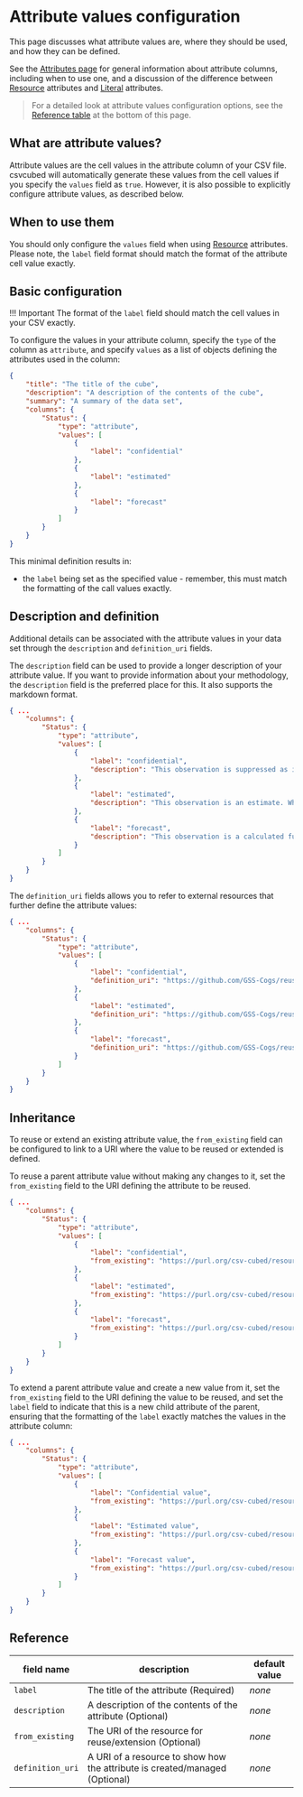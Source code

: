 # Attribute values configuration

This page discusses what attribute values are, where they should be used, and how they can be defined.

See the [Attributes page](./attributes.md) for general information about attribute columns, including when to use one,
and a discussion of the difference between [Resource](./attribute-resources.md) attributes and
[Literal](./attribute-literals.md) attributes.

> For a detailed look at attribute values configuration options, see the [Reference table](#reference) at the
bottom of this page.

## What are attribute values?

Attribute values are the cell values in the attribute column of your CSV file. csvcubed will automatically generate
these values from the cell values if you specify the `values` field as `true`. However, it is also possible to
explicitly configure attribute values, as described below.

## When to use them

You should only configure the `values` field when using [Resource](./attribute-resources.md) attributes. Please note,
the `label` field format should match the format of the attribute cell value exactly.

## Basic configuration
!!! Important
    The format of the `label` field should match the cell values in your CSV exactly.

To configure the values in your attribute column, specify the `type` of the column as `attribute`, and specify `values`
as a list of objects defining the attributes used in the column:

```json
{
    "title": "The title of the cube",
    "description": "A description of the contents of the cube",
    "summary": "A summary of the data set",
    "columns": {
        "Status": {
            "type": "attribute",
            "values": [
                {
                    "label": "confidential"
                },
                {
                    "label": "estimated"
                },
                {
                    "label": "forecast"
                }
            ]
        }
    }
}
```

This minimal definition results in:

* the `label` being set as the specified value - remember, this must match the formatting of the call values exactly.

## Description and definition

Additional details can be associated with the attribute values in your data set through the `description` and
`definition_uri` fields.

The `description` field can be used to provide a longer description of your attribute value. If you want to provide
information about your methodology, the `description` field is the preferred place for this. It also supports the
markdown format.

```json
{ ...
    "columns": {
        "Status": {
            "type": "attribute",
            "values": [
                {
                    "label": "confidential",
                    "description": "This observation is suppressed as its disclosure would give away confidential information. For example, if you would be able to identify details about a single respondent from the data."
                },
                {
                    "label": "estimated",
                    "description": "This observation is an estimate. Where an entire data set is estimated this should be stated in the title or accompanying information rather than providing this observation status on every observation. Not to be confused with f = forecast."
                },
                {
                    "label": "forecast",
                    "description": "This observation is a calculated future value instead of an observed value. Not to be confused with e = estimated."
                }
            ]
        }
    }
}
```

The `definition_uri` fields allows you to refer to external resources that further define the attribute values:

``` json
{ ...
    "columns": {
        "Status": {
            "type": "attribute",
            "values": [
                {
                    "label": "confidential",
                    "definition_uri": "https://github.com/GSS-Cogs/reusable-rdf-resources/blob/main/rdf-definitions/attributes/analyst-function-obs-marker.csv"
                },
                {
                    "label": "estimated",
                    "definition_uri": "https://github.com/GSS-Cogs/reusable-rdf-resources/blob/main/rdf-definitions/attributes/analyst-function-obs-marker.csv"
                },
                {
                    "label": "forecast",
                    "definition_uri": "https://github.com/GSS-Cogs/reusable-rdf-resources/blob/main/rdf-definitions/attributes/analyst-function-obs-marker.csv"
                }
            ]
        }
    }
}
```

## Inheritance

To reuse or extend an existing attribute value, the `from_existing` field can be configured to link to a URI where the
value to be reused or extended is defined.

To reuse a parent attribute value without making any changes to it, set the `from_existing` field to the URI defining
the attribute to be reused.

```json
{ ...
    "columns": {
        "Status": {
            "type": "attribute",
            "values": [
                {
                    "label": "confidential",
                    "from_existing": "https://purl.org/csv-cubed/resources/attributes/af-obs-marker#c"
                },
                {
                    "label": "estimated",
                    "from_existing": "https://purl.org/csv-cubed/resources/attributes/af-obs-marker#e"
                },
                {
                    "label": "forecast",
                    "from_existing": "https://purl.org/csv-cubed/resources/attributes/af-obs-marker#f"
                }
            ]
        }
    }
}
```

To extend a parent attribute value and create a new value from it, set the `from_existing` field to the URI defining the
value to be reused, and set the `label` field to indicate that this is a new child attribute of the parent, ensuring
that the formatting of the `label` exactly matches the values in the attribute column:

```json
{ ...
    "columns": {
        "Status": {
            "type": "attribute",
            "values": [
                {
                    "label": "Confidential value",
                    "from_existing": "https://purl.org/csv-cubed/resources/attributes/af-obs-marker#c"
                },
                {
                    "label": "Estimated value",
                    "from_existing": "https://purl.org/csv-cubed/resources/attributes/af-obs-marker#e"
                },
                {
                    "label": "Forecast value",
                    "from_existing": "https://purl.org/csv-cubed/resources/attributes/af-obs-marker#f"
                }
            ]
        }
    }
}
```

## Reference

| **field name**   | **description**                                                             | **default value** |
|------------------|-----------------------------------------------------------------------------|-------------------|
| `label`          | The title of the attribute (Required)                                       | *none*            |
| `description`    | A description of the contents of the attribute (Optional)                   | *none*            |
| `from_existing`  | The URI of the resource for reuse/extension (Optional)                      | *none*            |
| `definition_uri` | A URI of a resource to show how the attribute is created/managed (Optional) | *none*            |

